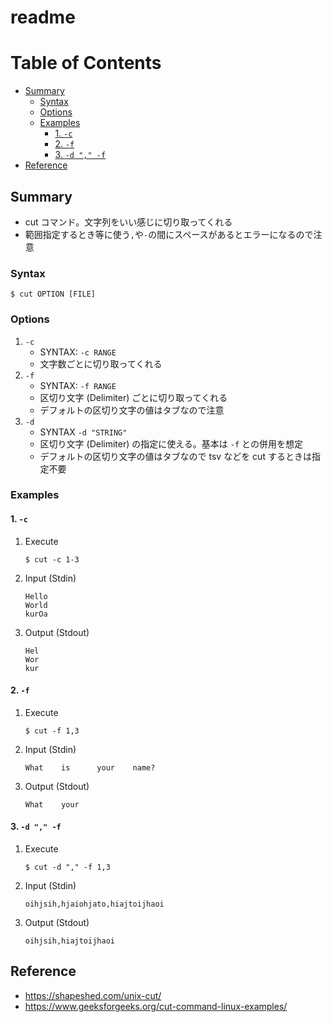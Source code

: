 # readme

# Table of Contents

<!-- @import "[TOC]" {cmd="toc" depthFrom=2 depthTo=6 orderedList=false} -->
<!-- code_chunk_output -->

- [Summary](#summary)
  - [Syntax](#syntax)
  - [Options](#options)
  - [Examples](#examples)
    - [1. `-c`](#1-c)
    - [2. `-f`](#2-f)
    - [3. `-d "," -f`](#3-d-f)
- [Reference](#reference)

<!-- /code_chunk_output -->

## Summary

- cut コマンド。文字列をいい感じに切り取ってくれる
- 範囲指定するとき等に使う`,`や`-`の間にスペースがあるとエラーになるので注意

### Syntax

```shell
$ cut OPTION [FILE]
```

### Options

1. `-c`
    - SYNTAX: `-c RANGE`
    - 文字数ごとに切り取ってくれる
2. `-f`
    - SYNTAX: `-f RANGE`
    - 区切り文字 (Delimiter) ごとに切り取ってくれる
    - デフォルトの区切り文字の値はタブなので注意
3. `-d`
    - SYNTAX `-d "STRING"`
    - 区切り文字 (Delimiter) の指定に使える。基本は `-f` との併用を想定
    - デフォルトの区切り文字の値はタブなので tsv などを cut するときは指定不要

### Examples

#### 1. `-c`

1. Execute
    ```shell
    $ cut -c 1-3
    ```
2. Input (Stdin)
    ```
    Hello
    World
    kurOa
    ```
3. Output (Stdout)
    ```
    Hel
    Wor
    kur
    ```
#### 2. `-f`

1. Execute
    ```shell
    $ cut -f 1,3
    ```
2. Input (Stdin)
    ```
    What    is      your    name?
    ```
3. Output (Stdout)
    ```
    What    your
    ```

#### 3. `-d "," -f`

1. Execute
    ```shell
    $ cut -d "," -f 1,3
    ```
2. Input (Stdin)
    ```
    oihjsih,hjaiohjato,hiajtoijhaoi
    ```
3. Output (Stdout)
    ```
    oihjsih,hiajtoijhaoi
    ```


## Reference

- https://shapeshed.com/unix-cut/
- https://www.geeksforgeeks.org/cut-command-linux-examples/
